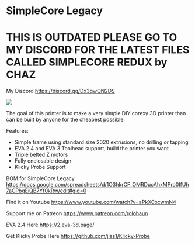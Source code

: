 # SimpleCore Legacy

# THIS IS OUTDATED PLEASE GO TO MY DISCORD FOR THE LATEST FILES CALLED SIMPLECORE REDUX by CHAZ
My Discord
https://discord.gg/Dx3qwQN2DS

![](Build_Photos/image_readme/Preview.jpg)

The goal of this printer is to make a very simple DIY corexy 3D printer than can be built by anyone for the cheapest possible.

Features:

- Simple frame using standard size 2020 extrusions, no drilling or tapping
- EVA 2.4 and EVA 3 Toolhead support, build the printer you want
- Triple belted Z motors
- Fully enclosable design
- Klicky Probe Support

BOM for SimpleCore Legacy
https://docs.google.com/spreadsheets/d/1O3hkrCF_OMRDucAhxMPro0IfUh7aCPbqEiQB7Yf0kRw/edit#gid=0


Find it on Youtube
https://www.youtube.com/watch?v=aPkX0bcwmN4

Support me on Patreon
https://www.patreon.com/rolohaun

EVA 2.4 Here
https://2.eva-3d.page/

Get Klicky Probe Here
https://github.com/jlas1/Klicky-Probe
